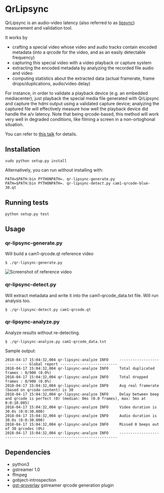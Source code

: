 # QrLipsync

QrLipsync is an audio-video latency (also referred to as [lipsync](https://en.wikipedia.org/wiki/Lip_sync)) measurement and validation tool.

It works by

* crafting a special video whose video and audio tracks contain encoded metadata (into a qrcode for the video, and as an easily detectable frequency)
* capturing this special video with a video playback or capture system
* extracting the encoded metadata by analyzing the recorded file audio and video
* computing statistics about the extracted data (actual framerate, frame drops/duplications, audio/video delay)

For instance, in order to validate a playback device (e.g. an embedded mediacenter), just playback the special media file generated with QrLipsync and capture the hdmi output using a validated capture device; analyzing the captured file will effectively measure how well the playback device did handle the a/v latency. Note that being qrcode-based, this method will work very well in degraded conditions, like filming a screen in a non-ortoghonal situation.

You can refer to [this talk](https://gstconf.ubicast.tv/videos/robust-lipsync-calibration-and-error-detection-using-gstreamer-and-qr-codes/) for details.

## Installation

```
sudo python setup.py install
```

Alternatively, you can run without installing with:
```
PATH=$PATH:bin PYTHONPATH=. qr-lipsync-generate.py
PATH=$PATH:bin PYTHONPATH=. qr-lipsync-detect.py cam1-qrcode-blue-30.qt
```

## Running tests

```
python setup.py test
```

## Usage

### qr-lipsync-generate.py

Will build a cam1-qrcode.qt reference video

```$ ./qr-lipsync-generate.py```

![Screenshot of reference video](https://raw.githubusercontent.com/UbiCastTeam/qr-lipsync/master/sample.png)

### qr-lipsync-detect.py

Will extract metadata and write it into the cam1-qrcode_data.txt file. Will run analysis too.

```$ ./qr-lipsync-detect.py cam1-qrcode.qt```

### qr-lipsync-analyze.py

Analyze results without re-detecting.

```$ ./qr-lipsync-analyze.py cam1-qrcode_data.txt```

Sample output:

```
2018-04-17 15:04:32,004 qr-lipsync-analyze INFO     ---------------------------- Global report --------------------------
2018-04-17 15:04:32,004 qr-lipsync-analyze INFO     Total duplicated frames : 0/900 (0.0%)
2018-04-17 15:04:32,004 qr-lipsync-analyze INFO     Total dropped frames : 0/900 (0.0%)
2018-04-17 15:04:32,004 qr-lipsync-analyze INFO     Avg real framerate (based on qrcode content) is 30
2018-04-17 15:04:32,004 qr-lipsync-analyze INFO     Delay between beep and qrcode is perfect (0) (median: 0ms (0.0 frames), max: 5ms at 0:0:10.005)
2018-04-17 15:04:32,004 qr-lipsync-analyze INFO     Video duration is 30.0s (0:0:30.000)
2018-04-17 15:04:32,004 qr-lipsync-analyze INFO     Audio duration is 30.0s (0:0:30.000)
2018-04-17 15:04:32,004 qr-lipsync-analyze INFO     Missed 0 beeps out of 30 qrcodes (0%)
2018-04-17 15:04:32,004 qr-lipsync-analyze INFO     ---------------------------------------------------------------------
```

## Dependencies

* python3
* gstreamer 1.0
* ffmpeg
* gobject-introspection
* [gst-qroverlay](https://github.com/UbiCastTeam/gst-qroverlay) gstreamer qrcode generation plugin
